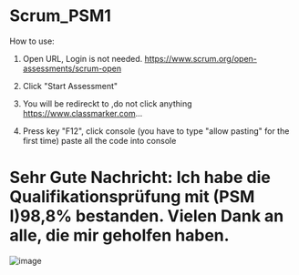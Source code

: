 # Scrum_PSM1
 
How to use:

1. Open URL, Login is not needed.
https://www.scrum.org/open-assessments/scrum-open


2. Click "Start Assessment"


3. You will be redireckt to ,do not click anything
https://www.classmarker.com...


4. Press key "F12", click console (you have to type "allow pasting" for the first time)
paste all the code into console







# Sehr Gute Nachricht: Ich habe die Qualifikationsprüfung mit (PSM I)98,8% bestanden. Vielen Dank an alle, die mir geholfen haben.

 ![image](https://github.com/user-attachments/assets/00707a2e-0f6e-428b-bff6-eed6a12e1adc)
